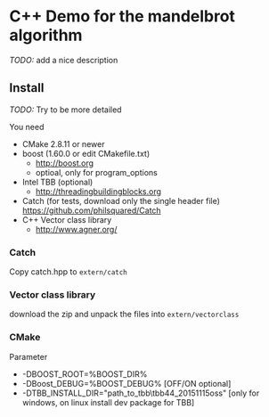 # C++ Demo for the mandelbrot algorithm

*TODO:* add a nice description

## Install

*TODO:* Try to be more detailed

You need 

* CMake 2.8.11 or newer
* boost (1.60.0 or edit CMakefile.txt)
    * http://boost.org
    * optioal, only for program_options
* Intel TBB (optional)
    * http://threadingbuildingblocks.org
* Catch (for tests, download only the single header file)
    https://github.com/philsquared/Catch    
* C++ Vector class library
    * http://www.agner.org/

### Catch

Copy catch.hpp to `extern/catch`

### Vector class library  

download the zip and unpack the files into `extern/vectorclass`

### CMake

Parameter
* -DBOOST_ROOT=%BOOST_DIR% 
* -DBoost_DEBUG=%BOOST_DEBUG% [OFF/ON optional] 
* -DTBB_INSTALL_DIR="path_to_tbb\tbb44_20151115oss" [only for windows, on linux install dev package for TBB] 
